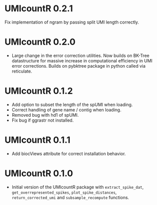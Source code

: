 # UMIcountR 0.2.1
Fix implementation of ngram by passing split UMI length correctly.

# UMIcountR 0.2.0

* Large change in the error correction utilities. Now builds on BK-Tree datastructure for massive increase in computational efficiency in UMI error corrections. Builds on pybktree package in python called via reticulate.

# UMIcountR 0.1.2

* Add option to subset the length of the spUMI when loading.
* Correct handling of gene name / contig when loading.
* Removed bug with hd1 of spUMI.
* Fix bug if ggrastr not installed.

# UMIcountR 0.1.1

* Add biocViews attribute for correct installation behavior.

# UMIcountR 0.1.0

* Initial version of the UMIcountR package with `extract_spike_dat`, `get_overrepresented_spikes`, `plot_spike_distances`, `return_corrected_umi` and `subsample_recompute` functions.
